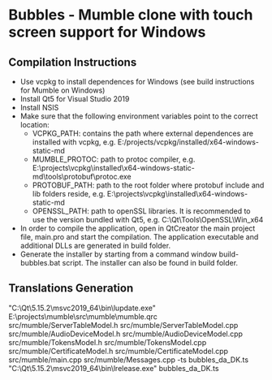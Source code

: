 Bubbles - Mumble clone with touch screen support for Windows
=======================================

## Compilation Instructions

- Use vcpkg to install dependences for Windows (see build instructions for Mumble on Windows)
- Install Qt5 for Visual Studio 2019
- Install NSIS
- Make sure that the following environment variables point to the correct location:
    * VCPKG_PATH: contains the path where external dependences are installed with vcpkg, e.g. E:/projects/vcpkg/installed/x64-windows-static-md
    * MUMBLE_PROTOC: path to protoc compiler, e.g. E:\projects\vcpkg\installed\x64-windows-static-md\tools\protobuf\protoc.exe
    * PROTOBUF_PATH: path to the root folder where protobuf include and lib folders reside, e.g. E:\projects\vcpkg\installed\x64-windows-static-md
    * OPENSSL_PATH: path to openSSL libraries. It is recommended to use the version bundled with Qt5, e.g. C:\Qt\Tools\OpenSSL\Win_x64
- In order to compile the application, open in QtCreator the main project file, main.pro and start the compilation. The application executable and additional DLLs are generated in build folder.
- Generate the installer by starting from a command window build-bubbles.bat script. The installer can also be found in build folder.


## Translations Generation

"C:\Qt\5.15.2\msvc2019_64\bin\lupdate.exe" E:\projects\mumble\src\mumble\mumble.qrc src/mumble/ServerTableModel.h src/mumble/ServerTableModel.cpp src/mumble/AudioDeviceModel.h src/mumble/AudioDeviceModel.cpp src/mumble/TokensModel.h src/mumble/TokensModel.cpp src/mumble/CertificateModel.h src/mumble/CertificateModel.cpp src/mumble/main.cpp src/mumble/Messages.cpp -ts bubbles_da_DK.ts
"C:\Qt\5.15.2\msvc2019_64\bin\lrelease.exe" bubbles_da_DK.ts